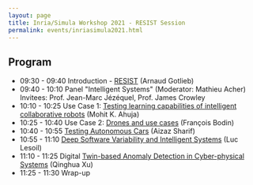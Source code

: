 ```yaml
---
layout: page
title: Inria/Simula Workshop 2021 - RESIST Session
permalink: events/inriasimula2021.html
---
```


## Program

- 09:30 - 09:40 Introduction - [RESIST](20210316_Session_Intel_Sys_1_Arnaud_Gotlieb.pdf) (Arnaud Gotlieb)
- 09:40 - 10:10 Panel "Intelligent Systems" (Moderator: Mathieu Acher) 
                Invitees: Prof. Jean-Marc Jézéquel, Prof. James Crowley
- 10:10 - 10:25 Use Case 1: [Testing learning capabilities of intelligent collaborative robots](20210316_Session_Intel_Sys_2_Mohit_Ahuja.pdf) (Mohit K. Ahuja)
- 10:25 - 10:40 Use Case 2: [Drones and use cases](20210316_Session_Intel_Sys_3_Francois_Bodin.pdf) (François Bodin)
- 10:40 - 10:55 [Testing Autonomous Cars](20210316_Session_Intel_Sys_4_Aizaz_Sharif.pdf) (Aizaz Sharif)
- 10:55 - 11:10 [Deep Software Variability and Intelligent Systems](20210316_Session_Intel_Sys_5_Luc_Lesoil.pdf) (Luc Lesoil) 
- 11:10 - 11:25 Digital [Twin-based Anomaly Detection in Cyber-physical Systems](20210316_Session_Intel_Sys_6_Qinghua_Xu.pdf) (Qinghua Xu) 
- 11:25 - 11:30 Wrap-up
